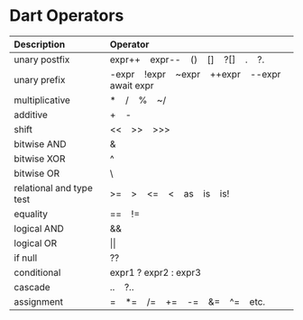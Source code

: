 <style>em{color: rgb(183, 157, 24) !important;}</style>
# Dart Operators

| Description              | Operator                                                                                                            |
| :----------------------- | :------------------------------------------------------------------------------------------------------------------ |
| unary postfix            | expr++ &nbsp;&nbsp; expr-- &nbsp;&nbsp; () &nbsp;&nbsp; [] &nbsp;&nbsp; ?[] &nbsp;&nbsp; . &nbsp;&nbsp; ?.          |
| unary prefix             | -expr &nbsp;&nbsp; !expr &nbsp;&nbsp; ~expr &nbsp;&nbsp; ++expr &nbsp;&nbsp; --expr &nbsp;&nbsp; await expr         |
| multiplicative           | * &nbsp;&nbsp; / &nbsp;&nbsp; % &nbsp;&nbsp; ~/                                                                     |
| additive                 | + &nbsp;&nbsp; -                                                                                                    |
| shift                    | << &nbsp;&nbsp; >> &nbsp;&nbsp; >>>                                                                                 |
| bitwise AND              | &                                                                                                                   |
| bitwise XOR              | ^                                                                                                                   |
| bitwise OR               | \                                                                                                                   |
| relational and type test | >= &nbsp;&nbsp; > &nbsp;&nbsp; <= &nbsp;&nbsp; < &nbsp;&nbsp; as &nbsp;&nbsp; is &nbsp;&nbsp; is!                   |
| equality                 | == &nbsp;&nbsp; !=                                                                                                  |
| logical AND              | &&                                                                                                                  |
| logical OR               | \|\|                                                                                                                |
| if null                  | ??                                                                                                                  |
| conditional              | expr1 ? expr2 : expr3                                                                                               |
| cascade                  | .. &nbsp;&nbsp; ?..                                                                                                 |
| assignment               | = &nbsp;&nbsp; *= &nbsp;&nbsp; /= &nbsp;&nbsp; += &nbsp;&nbsp; -= &nbsp;&nbsp; &= &nbsp;&nbsp; ^= &nbsp;&nbsp; etc. |